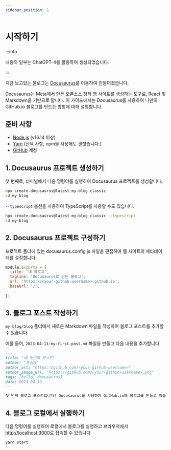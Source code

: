 ```yaml
---
sidebar_position: 1
---
```


# 시작하기

:::info

내용의 일부는 ChatGPT-4를 활용하여 생성되었습니다.

:::

지금 보고있는 블로그는 [Docusaurus](https://docusaurus.io)를 이용하여 만들어졌습니다.

Docusaurus는 Meta에서 만든 오픈소스 정적 웹 사이트를 생성하는 도구로, React 및 Markdown을 기반으로 합니다.
이 가이드에서는 Docusaurus를 사용하여 나만의 GitHub.io 블로그를 만드는 방법에 대해 설명합니다.

## 준비 사항

- [Node.js](https://nodejs.org/en/download) (v16.14 이상)
- [Yarn](https://classic.yarnpkg.com/lang/en/) (선택 사항, npm을 사용해도 괜찮습니다.)
- [GitHub](https://github.com/) 계정

## 1. Docusaurus 프로젝트 생성하기

첫 번째로, 터미널에서 다음 명령어를 실행하여 Docusaurus 프로젝트를 생성합니다.

```bash
npx create-docusaurus@latest my-blog classic
cd my-blog
```

`--typescript` 옵션을 사용하여 TypeScript를 사용할 수도 있습니다.

```bash
npx create-docusaurus@latest my-blog classic --typescript
cd my-blog
```

## 2. Docusaurus 프로젝트 구성하기

프로젝트 폴더에 있는 docusaurus.config.js 파일을 편집하여 웹 사이트의 메타데이터를 설정합니다.

```javascript
module.exports = {
  title: '내 블로그',
  tagline: 'Docusaurus로 만든 블로그',
  url: 'https://<your-github-username>.github.io',
  baseUrl: '/',
  ...
};
```

## 3. 블로그 포스트 작성하기

`my-blog/blog` 폴더에서 새로운 Markdown 파일을 작성하여 블로그 포스트를 추가할 수 있습니다.

예를 들어, `2023-04-13-my-first-post.md` 파일을 만들고 다음 내용을 추가합니다.

```markdown
---
title: "내 첫번째 포스트"
author: "홍길동"
author_url: "https://github.com/<your-github-username>"
author_image_url: "https://github.com/<your-github-username>.png"
tags: [hello, docusaurus]
date: 2023-04-13
---

첫 번째 블로그 포스트입니다! Docusaurus를 사용하여 GitHub.io에 블로그를 만들고 있습니다.
```

## 4. 블로그 로컬에서 실행하기

다음 명령어를 실행하여 로컬에서 블로그를 실행하고 브라우저에서 [http://localhost:3000](http://localhost:3000)로 접속할 수 있습니다.

```bash
yarn start
```
